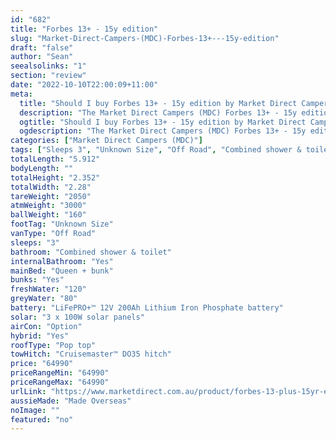 ```yaml
---
id: "682"
title: "Forbes 13+ - 15y edition"
slug: "Market-Direct-Campers-(MDC)-Forbes-13+---15y-edition"
draft: "false"
author: "Sean"
seealsolinks: "1"
section: "review"
date: "2022-10-10T22:00:09+11:00"
meta:
  title: "Should I buy Forbes 13+ - 15y edition by Market Direct Campers (MDC)?"
  description: "The Market Direct Campers (MDC) Forbes 13+ - 15y edition is classed as Off Road, and sleeps 3 people. It is Made Overseas and comes in at Unknown Size. It generally has Combined shower & toilet."
  ogtitle: "Should I buy Forbes 13+ - 15y edition by Market Direct Campers (MDC)?"
  ogdescription: "The Market Direct Campers (MDC) Forbes 13+ - 15y edition is classed as Off Road, and sleeps 3 people. It is Made Overseas and comes in at Unknown Size. It generally has Combined shower & toilet."
categories: ["Market Direct Campers (MDC)"]
tags: ["Sleeps 3", "Unknown Size", "Off Road", "Combined shower & toilet", "Pop top", "60 - 70k", "Made Overseas"]
totalLength: "5.912"
bodyLength: ""
totalHeight: "2.352"
totalWidth: "2.28"
tareWeight: "2050"
atmWeight: "3000"
ballWeight: "160"
footTag: "Unknown Size"
vanType: "Off Road"
sleeps: "3"
bathroom: "Combined shower & toilet"
internalBathroom: "Yes"
mainBed: "Queen + bunk"
bunks: "Yes"
freshWater: "120"
greyWater: "80"
battery: "LiFePRO+™ 12V 200Ah Lithium Iron Phosphate battery"
solar: "3 x 100W solar panels"
airCon: "Option"
hybrid: "Yes"
roofType: "Pop top"
towHitch: "Cruisemaster™ DO35 hitch"
price: "64990"
priceRangeMin: "64990"
priceRangeMax: "64990"
urlLink: "https://www.marketdirect.com.au/product/forbes-13-plus-15yr-edition/"
aussieMade: "Made Overseas"
noImage: ""
featured: "no"
---
```

